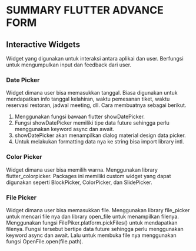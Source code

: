 # SUMMARY FLUTTER ADVANCE FORM

## Interactive Widgets

Widget yang digunakan untuk interaksi antara aplikai dan user. Berfungsi untuk mengumpulkan input dan feedback dari user.

### Date Picker

Widget dimana user bisa memasukkan tanggal. Biasa digunakan untuk mendapatkan info tanggal kelahiran, waktu pemesanan tiket, waktu reservasi restoran, jadwal meeting, dll. Cara membuatnya sebagai berikut.

1. Menggunakan fungsi bawaan flutter showDatePicker.
2. Fungsi showDatePicker memiliki tipe data future sehingga perlu menggunakan keyword async dan await.
3. showDatePicker akan menampilkan dialog material design data picker.
4. Untuk melakukan formatting data nya ke string bisa import library intl.

### Color Picker

Widget dimana user bisa memilih warna. Menggunakan library flutter_colorpicker. Packages ini memiliki custom widget yang dapat digunakan seperti BlockPicker, ColorPicker, dan SlidePicker.

### File Picker

Widget dimana user bisa memasukkan file. Menggunakan library file_picker untuk mencari file nya dan library open_file untuk menampilkan filenya. Menggunakan fungsi FilePiker.platform.pickFiles() untuk mendapatkan filenya. Fungsi tersebut bertipe data future sehingga perlu menggunakan keyword async dan await. Lalu untuk membuka file nya menggunakan fungsi OpenFile.open(file.path).
